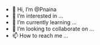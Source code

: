 - 👋 Hi, I’m @Pnaina
- 👀 I’m interested in ...
- 🌱 I’m currently learning ...
- 💞️ I’m looking to collaborate on ...
- 📫 How to reach me ...

<!---
Pnaina/Pnaina is a ✨ special ✨ repository because its `README.md` (this file) appears on your GitHub profile.
You can click the Preview link to take a look at your changes.
--->
